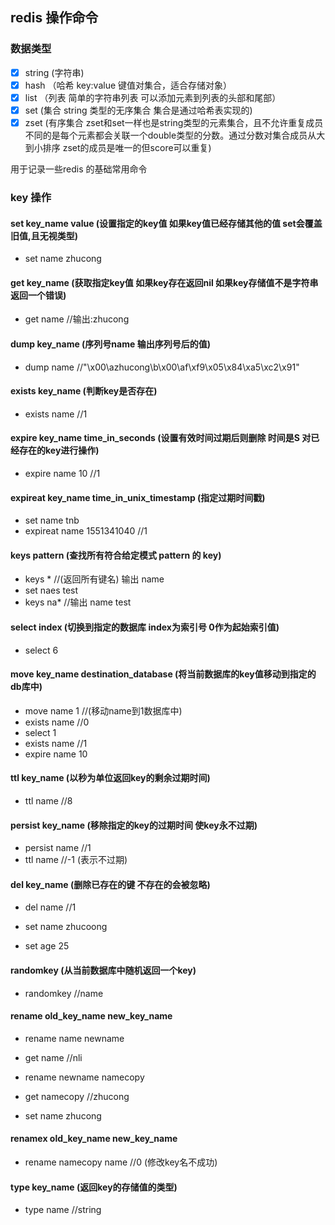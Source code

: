 ## redis 操作命令


### 数据类型
- [x] string (字符串)
- [x] hash （哈希 key:value 键值对集合，适合存储对象）
- [x] list （列表 简单的字符串列表 可以添加元素到列表的头部和尾部）
- [x] set (集合 string 类型的无序集合 集合是通过哈希表实现的)
- [x] zset (有序集合 zset和set一样也是string类型的元素集合，且不允许重复成员 不同的是每个元素都会关联一个double类型的分数。通过分数对集合成员从大到小排序 zset的成员是唯一的但score可以重复)

用于记录一些redis 的基础常用命令

### key 操作
#### set key_name value (设置指定的key值 如果key值已经存储其他的值 set会覆盖旧值,且无视类型) 
* set name zhucong

#### get key_name (获取指定key值 如果key存在返回nil 如果key存储值不是字符串 返回一个错误)

* get name //输出:zhucong

#### dump key_name (序列号name 输出序列号后的值)

* dump name //"\x00\azhucong\b\x00\af\xf9\x05\x84\xa5\xc2\x91"

#### exists key_name (判断key是否存在)

* exists name //1

#### expire key_name time_in_seconds (设置有效时间过期后则删除 时间是S 对已经存在的key进行操作)

* expire name 10 //1

#### expireat key_name time_in_unix_timestamp (指定过期时间戳)
* set name tnb
* expireat name 1551341040 //1

#### keys pattern (查找所有符合给定模式 pattern 的 key)
* keys * //(返回所有键名) 输出 name
* set naes test
* keys na* //输出 name test

#### select index (切换到指定的数据库 index为索引号 0作为起始索引值)
* select 6

#### move key_name destination_database (将当前数据库的key值移动到指定的db库中)
* move name 1 //(移动name到1数据库中)
* exists name //0
* select 1
* exists name //1
* expire name 10

#### ttl key_name (以秒为单位返回key的剩余过期时间)
* ttl name //8

#### persist key_name (移除指定的key的过期时间 使key永不过期)
* persist name //1
* ttl name //-1 (表示不过期)

#### del key_name (删除已存在的键 不存在的会被忽略)
* del name //1

* set name zhucoong
* set age 25

#### randomkey (从当前数据库中随机返回一个key)
* randomkey //name

#### rename old_key_name new_key_name
* rename name newname
* get name //nli
* rename newname namecopy
* get namecopy //zhucong

* set name zhucong

#### renamex old_key_name new_key_name 
* rename namecopy name //0 (修改key名不成功)

#### type key_name (返回key的存储值的类型)
* type name //string